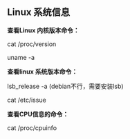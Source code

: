 ## Linux 系统信息

**查看Linux 内核版本命令：**

cat /proc/version

uname -a

**查看linux 系统版本命令：**

lsb\_release -a \(debian不行，需要安装lsb\)

cat /etc/issue

**查看CPU信息的命令：**

cat /proc/cpuinfo

